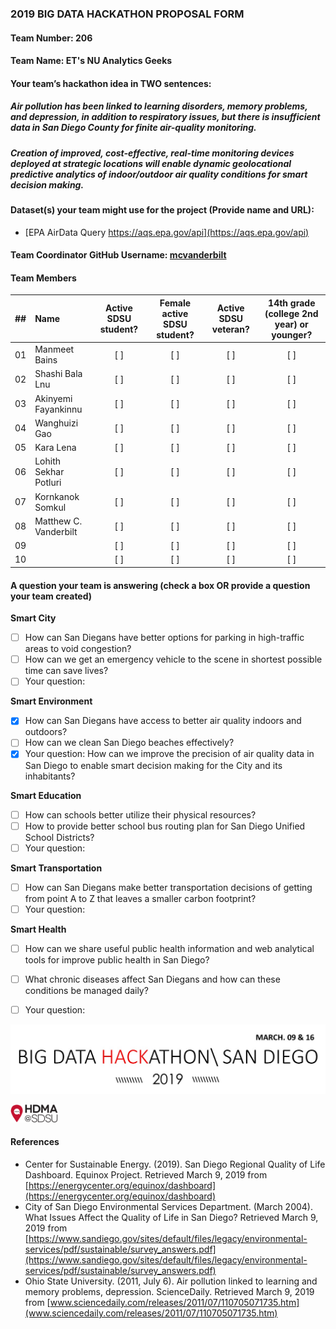 ### 2019 BIG DATA HACKATHON PROPOSAL FORM

#### Team Number: 206  

#### Team Name: ET's NU Analytics Geeks    
  
#### Your team’s hackathon idea in TWO sentences:
##### Air pollution has been linked to learning disorders, memory problems, and depression, in addition to respiratory issues, but there is insufficient data in San Diego County for finite air-quality monitoring.
##### Creation of improved, cost-effective, real-time monitoring devices deployed at strategic locations will enable dynamic geolocational predictive analytics of indoor/outdoor air quality conditions for smart decision making.
  
#### Dataset(s) your team might use for the project (Provide name and URL):
- [EPA AirData Query https://aqs.epa.gov/api](https://aqs.epa.gov/api)

#### Team Coordinator GitHub Username: [mcvanderbilt](https://github.com/mcvanderbilt)

#### Team Members
| ## |        Name          | Active SDSU student? | Female active SDSU student? | Active SDSU veteran? | 14th grade (college 2nd year) or younger? |
| -- | :------------------- |        :---:         |            :---:            |        :---:         |                  :---:                    |
| 01 | Manmeet Bains        |         [ ]          |             [ ]             |         [ ]          |                   [ ]                     |
| 02 | Shashi Bala Lnu      |         [ ]          |             [ ]             |         [ ]          |                   [ ]                     |
| 03 | Akinyemi Fayankinnu  |         [ ]          |             [ ]             |         [ ]          |                   [ ]                     |
| 04 | Wanghuizi Gao        |         [ ]          |             [ ]             |         [ ]          |                   [ ]                     |
| 05 | Kara Lena            |         [ ]          |             [ ]             |         [ ]          |                   [ ]                     |
| 06 | Lohith Sekhar Potluri|         [ ]          |             [ ]             |         [ ]          |                   [ ]                     |
| 07 | Kornkanok Somkul     |         [ ]          |             [ ]             |         [ ]          |                   [ ]                     |
| 08 | Matthew C. Vanderbilt|         [ ]          |             [ ]             |         [ ]          |                   [ ]                     |
| 09 |                      |         [ ]          |             [ ]             |         [ ]          |                   [ ]                     |
| 10 |                      |         [ ]          |             [ ]             |         [ ]          |                   [ ]                     |
  
#### A question your team is answering (check a box OR provide a question your team created)

**Smart City**
- [ ] How can San Diegans have better options for parking in high-traffic areas to void congestion?
- [ ] How can we get an emergency vehicle to the scene in shortest possible time can save lives?
- [ ] Your question:

**Smart Environment**
- [x] How can San Diegans have access to better air quality indoors and outdoors?
- [ ] How can we clean San Diego beaches effectively?
- [x] Your question: How can we improve the precision of air quality data in San Diego to enable smart decision making for the City and its inhabitants?

**Smart Education** 
- [ ] How can schools better utilize their physical resources?
- [ ] How to provide better school bus routing plan for San Diego Unified School Districts?
- [ ] Your question:

**Smart Transportation**
- [ ] How can San Diegans make better transportation decisions of getting from point A to Z that leaves a smaller carbon footprint?
- [ ] Your question:

**Smart Health**
- [ ] How can we share useful public health information and web analytical tools for improve public health in San Diego?
- [ ] What chronic diseases affect San Diegans and how can these conditions be managed daily?
- [ ] Your question:


![bigdatahackathon4sd](https://github.com/BigDataForSanDiego/00-Proposal-Templates/blob/master/img/big_data_2019.jpg "Big Data Hackathon for San Diego 2019")  

<img height="15%" width="15%" alt="hdma" src="https://github.com/BigDataForSanDiego/00-Proposal-Templates/blob/master/img/hdma2.png"> 

#### References
* Center for Sustainable Energy. (2019). San Diego Regional Quality of Life Dashboard. Equinox Project. Retrieved March 9, 2019 from [https://energycenter.org/equinox/dashboard](https://energycenter.org/equinox/dashboard)
* City of San Diego Environmental Services Department. (March 2004). What Issues Affect the Quality of Life in San Diego? Retrieved March 9, 2019 from [https://www.sandiego.gov/sites/default/files/legacy/environmental-services/pdf/sustainable/survey_answers.pdf](https://www.sandiego.gov/sites/default/files/legacy/environmental-services/pdf/sustainable/survey_answers.pdf)
* Ohio State University. (2011, July 6). Air pollution linked to learning and memory problems, depression. ScienceDaily. Retrieved March 9, 2019 from [www.sciencedaily.com/releases/2011/07/110705071735.htm](www.sciencedaily.com/releases/2011/07/110705071735.htm)